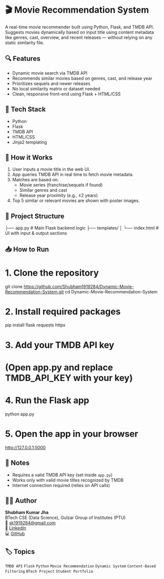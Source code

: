# 🎬 Movie Recommendation System

A real-time movie recommender built using Python, Flask, and TMDB API. Suggests movies dynamically based on input title using content metadata like genres, cast, overview, and recent releases — without relying on any static similarity file.

## 🔍 Features

- Dynamic movie search via TMDB API
- Recommends similar movies based on genres, cast, and release year
- Prioritizes sequels and newer releases
- No local similarity matrix or dataset needed
- Clean, responsive front-end using Flask + HTML/CSS

## 🚀 Tech Stack

- Python
- Flask
- TMDB API
- HTML/CSS
- Jinja2 templating

## 🧠 How it Works

1. User inputs a movie title in the web UI.
2. App queries TMDB API in real time to fetch movie metadata.
3. Matches are based on:
   - Movie series (franchise/sequels if found)
   - Similar genres and cast
   - Release year proximity (e.g., ±2 years)
4. Top 5 similar or relevant movies are shown with poster images.

## 📂 Project Structure

├── app.py               # Main Flask backend logic
├── templates/
│   └── index.html       # UI with input & output sections

## 📥 How to Run

# 1. Clone the repository
git clone https://github.com/Shubham1919284/Dynamic-Movie-Recommendation-System.git
cd Dynamic-Movie-Recommendation-System

# 2. Install required packages
pip install flask requests httpx

# 3. Add your TMDB API key
# (Open app.py and replace TMDB_API_KEY with your key)

# 4. Run the Flask app
python app.py

# 5. Open the app in your browser
http://127.0.0.1:5000


## 📝 Notes

- Requires a valid TMDB API key (set inside `app.py`)
- Works only with valid movie titles recognized by TMDB
- Internet connection required (relies on API calls)

## 👨‍💻 Author

**Shubham Kumar Jha**  
BTech CSE (Data Science), Gulzar Group of Institutes (PTU)  
📧 sk1919284@gmail.com  
🔗 [LinkedIn](https://www.linkedin.com/in/shubham-kumar-jha-1a2b3c)  
💻 [GitHub](https://github.com/Shubham1919284)

## 🏷️ Topics
`TMDB API` `Flask` `Python` `Movie Recommendation` `Dynamic System` `Content-Based Filtering` `BTech Project` `Student Portfolio`
